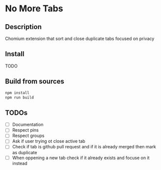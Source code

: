 # No More Tabs

## Description

Chomium extension that sort and close duplicate tabs focused on privacy

## Install

TODO

## Build from sources

```sh
npm install
npm run build
```

## TODOs

- [ ] Documentation
- [ ] Respect pins
- [ ] Respect groups
- [ ] Ask if user trying ot close active tab
- [ ] Check if tab is github pull request and if it is already merged then
  mark as duplicate
- [ ] When oppening a new tab check if it already exists and focuse on it
  instead
